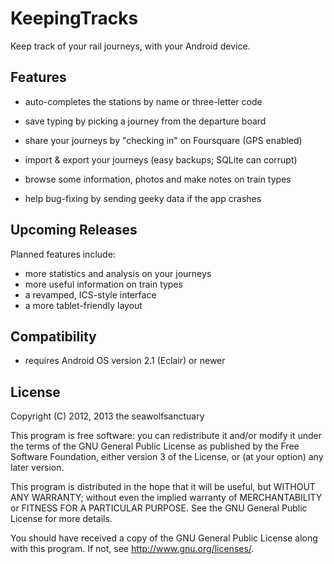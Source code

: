 KeepingTracks
=============

Keep track of your rail journeys, with your Android device.


Features
--------

 - auto-completes the stations by name or three-letter code
 - save typing by picking a journey from the departure board
 - share your journeys by "checking in" on Foursquare (GPS enabled)

 - import & export your journeys (easy backups; SQLite can corrupt)
 - browse some information, photos and make notes on train types
 - help bug-fixing by sending geeky data if the app crashes


Upcoming Releases
-----------------

Planned features include:

 - more statistics and analysis on your journeys
 - more useful information on train types
 - a revamped, ICS-style interface
 - a more tablet-friendly layout


Compatibility
-------------

 - requires Android OS version 2.1 (Eclair) or newer


License
-------

Copyright (C) 2012, 2013 the seawolfsanctuary

This program is free software: you can redistribute it and/or modify
it under the terms of the GNU General Public License as published by
the Free Software Foundation, either version 3 of the License, or
(at your option) any later version.

This program is distributed in the hope that it will be useful,
but WITHOUT ANY WARRANTY; without even the implied warranty of
MERCHANTABILITY or FITNESS FOR A PARTICULAR PURPOSE.  See the
GNU General Public License for more details.

You should have received a copy of the GNU General Public License
along with this program.  If not, see <http://www.gnu.org/licenses/>.
